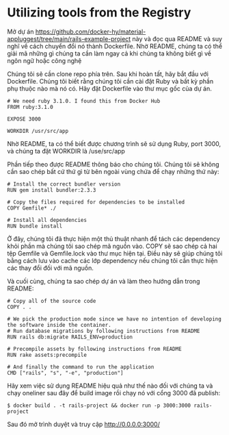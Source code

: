# Utilizing tools from the Registry

Mở dự án https://github.com/docker-hy/material-appluggest/tree/main/rails-example-project này và đọc qua README và suy nghĩ về cách chuyển đổi nó thành Dockerfile. Nhờ README, chúng ta có thể giải mã những gì chúng ta cần làm ngay cả khi chúng ta không biết gì về ngôn ngữ hoặc công nghệ

Chúng tôi sẽ cần clone repo phía trên. Sau khi hoàn tất, hãy bắt đầu với Dockerfile. Chúng tôi biết rằng chúng tôi cần cài đặt Ruby và bất kỳ phần phụ thuộc nào mà nó có. Hãy đặt Dockerfile vào thư mục gốc của dự án.

```
# We need ruby 3.1.0. I found this from Docker Hub
FROM ruby:3.1.0

EXPOSE 3000

WORKDIR /usr/src/app
```

Nhờ README, ta có thể biết được chương trình sẽ sử dụng Ruby, port 3000, và chúng ta đặt WORKDIR là /use/src/app

Phần tiếp theo được README thông báo cho chúng tôi. Chúng tôi sẽ không cần sao chép bất cứ thứ gì từ bên ngoài vùng chứa để chạy những thứ này:

```
# Install the correct bundler version
RUN gem install bundler:2.3.3

# Copy the files required for dependencies to be installed
COPY Gemfile* ./

# Install all dependencies
RUN bundle install
```

Ở đây, chúng tôi đã thực hiện một thủ thuật nhanh để tách các dependency khỏi phần mà chúng tôi sao chép mã nguồn vào. COPY sẽ sao chép cả hai tệp Gemfile và Gemfile.lock vào thư mục hiện tại. Điều này sẽ giúp chúng tôi bằng cách lưu vào cache các lớp dependency nếu chúng tôi cần thực hiện các thay đổi đối với mã nguồn.

Và cuối cùng, chúng ta sao chép dự án và làm theo hướng dẫn trong README:

```
# Copy all of the source code
COPY . .

# We pick the production mode since we have no intention of developing the software inside the container.
# Run database migrations by following instructions from README
RUN rails db:migrate RAILS_ENV=production

# Precompile assets by following instructions from README
RUN rake assets:precompile

# And finally the command to run the application
CMD ["rails", "s", "-e", "production"]
```

Hãy xem việc sử dụng README hiệu quả như thế nào đối với chúng ta và chạy oneliner sau đây để build image rồi chạy nó với cổng 3000 đã publish:

```
$ docker build . -t rails-project && docker run -p 3000:3000 rails-project
```

Sau đó mở trình duyệt và truy cập http://0.0.0.0:3000/

